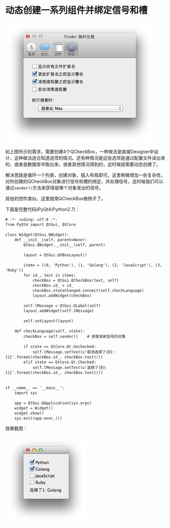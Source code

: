 # 动态创建一系列组件并绑定信号和槽


![Finder Preferenes](img/finder-preferences.png)

如上图所示的需求，需要创建4个QCheckBox，一种做法是直接Designer中设计，这种做法适合知道选项的情况。还有种情况是这些选项是通过配置文件读出来的，或者是数据库中取出来，或者其他情况得到的，这时候就需要动态创建了。

解决思路是循环一个列表，创建对象，插入布局即可。这里稍微增加一些复杂性，对所创建的QCheckBox对象进行信号和槽的绑定，并处理信号，这时候我们可以通过`sender()`方法来获得是哪个对象发出的信号。

其他的控件类似，这里就用QCheckBox做例子了。

下面是完整代码(PyQt4/Python2.7)：

    # -*- coding: utf-8 -*-
    from PyQt4 import QtGui, QtCore

    class Widget(QtGui.QWidget):
        def __init__(self, parent=None):
            QtGui.QWidget.__init__(self, parent)

            layout = QtGui.QVBoxLayout()

            items = [(0, 'Python'), (1, 'Golang'), (2, 'JavaScript'), (3, 'Ruby')]
            for id_, text in items:
                checkBox = QtGui.QCheckBox(text, self)
                checkBox.id_ = id_
                checkBox.stateChanged.connect(self.checkLanguage)
                layout.addWidget(checkBox)

            self.lMessage = QtGui.QLabel(self)
            layout.addWidget(self.lMessage)

            self.setLayout(layout)

        def checkLanguage(self, state):
            checkBox = self.sender()    # 获取发射信号的对象

            if state == QtCore.Qt.Unchecked:
                self.lMessage.setText(u'取消选择了{0}: {1}'.format(checkBox.id_, checkBox.text()))
            elif state == QtCore.Qt.Checked:
                self.lMessage.setText(u'选择了{0}: {1}'.format(checkBox.id_, checkBox.text()))


    if __name__ == '__main__':
        import sys

        app = QtGui.QApplication(sys.argv)
        widget = Widget()
        widget.show()
        sys.exit(app.exec_())


效果截图：

![动态创建组件效果](img/dynamical-create-checkboxes.png)


